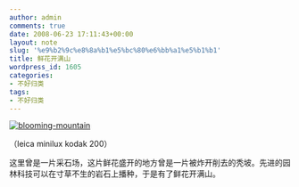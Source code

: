 ```yaml
---
author: admin
comments: true
date: 2008-06-23 17:11:43+00:00
layout: note
slug: '%e9%b2%9c%e8%8a%b1%e5%bc%80%e6%bb%a1%e5%b1%b1'
title: 鲜花开满山
wordpress_id: 1605
categories:
- 不好归类
tags:
- 不好归类
---
```


[![blooming-mountain](http://pic.yupoo.com/ctb.my/466505c3434d/medium.jpg)](http://www.yupoo.com/photos/view?id=ff8080811aa55f46011ab639fbf3401c)

（leica minilux kodak 200）

这里曾是一片采石场，这片鲜花盛开的地方曾是一片被炸开削去的秃坡。先进的园林科技可以在寸草不生的岩石上播种，于是有了鲜花开满山。
